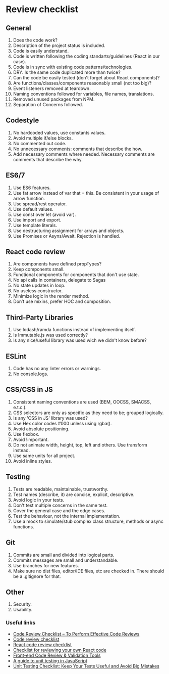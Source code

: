 # Review checklist

## General

1. Does the code work?
2. Description of the project status is included.
3. Code is easily understand.
4. Code is written following the coding standarts/guidelines (React in our case).
5. Code is in sync with existing code patterns/technologies.
6. DRY. Is the same code duplicated more than twice?
7. Can the code be easily tested (don't forget about React components)?
8. Are functions/classes/components reasonably small (not too big)?
9. Event listeners removed at teardown.
10. Naming conventions followed for variables, file names, translations.
11. Removed unused packages from NPM.
12. Separation of Concerns followed.

## Codestyle

1. No hardcoded values, use constants values.
2. Avoid multiple if/else blocks.
3. No commented out code.
4. No unnecessary comments: comments that describe the how.
5. Add necessary comments where needed. Necessary comments are comments that describe the why.

## ES6/7

1. Use ES6 features.
2. Use fat arrow instead of var that = this. Be consistent in your usage of arrow function.
3. Use spread/rest operator.
4. Use default values.
5. Use const over let (avoid var).
6. Use import and export.
7. Use template literals.
8. Use destructuring assignment for arrays and objects.
9. Use Promises or Asyns/Await. Rejection is handled.

## React code review

1. Are components have defined propTypes?
2. Keep components small.
3. Functional components for components that don't use state.
4. No api calls in containers, delegate to Sagas
5. No state updates in loop.
6. No useless constructor.
7. Minimize logic in the render method.
8. Don’t use mixins, prefer HOC and composition.

## Third-Party Libraries

1. Use lodash/ramda functions instead of implementing itself.
2. Is Immutable.js was used correctly?
3. Is any nice/useful library was used wich we didn't know before?

## ESLint

1. Code has no any linter errors or warnings.
2. No console.logs.

## CSS/CSS in JS

1. Consistent naming conventions are used (BEM, OOCSS, SMACSS, e.t.c.).
2. CSS selectors are only as specific as they need to be; grouped logically.
3. Is any 'CSS in JS' library was used?
4. Use Hex color codes #000 unless using rgba().
5. Avoid absolute positioning.
6. Use flexbox.
7. Avoid !important.
8. Do not animate width, height, top, left and others. Use transform instead.
9. Use same units for all project.
10. Avoid inline styles.

## Testing

1. Tests are readable, maintainable, trustworthy.
2. Test names (describe, it) are concise, explicit, descriptive.
3. Avoid logic in your tests.
4. Don't test multiple concerns in the same test.
5. Cover the general case and the edge cases.
6. Test the behaviour, not the internal implementation.
7. Use a mock to simulate/stub complex class structure, methods or async functions.

## Git

1. Commits are small and divided into logical parts.
2. Commits messages are small and understandable.
3. Use branches for new features.
4. Make sure no dist files, editor/IDE files, etc are checked in. There should be a .gitignore for that.

## Other

1. Security.
2. Usability.

### Useful links

- [Code Review Checklist – To Perform Effective Code Reviews](http://www.evoketechnologies.com/blog/code-review-checklist-perform-effective-code-reviews/)
- [Code review checklist](https://gist.github.com/justinhillsjohnson/5503121)
- [React code review checklist](https://github.com/gurpreet-hanjra/react-code-review-checklist)
- [Checklist for reviewing your own React code](http://blog.jakoblind.no/checklist-for-reviewing-your-own-react-code/)
- [Front-end Code Review & Validation Tools](http://www.treselle.com/blog/front-end-code-review-validation-tools/)
- [A guide to unit testing in JavaScript](https://github.com/mawrkus/js-unit-testing-guide)
- [Unit Testing Checklist: Keep Your Tests Useful and Avoid Big Mistakes](https://dzone.com/articles/unit-testing-checklist)
